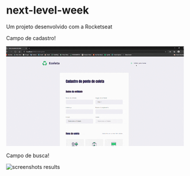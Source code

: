 # next-level-week
Um projeto desenvolvido com a Rocketseat 

Campo de cadastro!

![screenshots register](screenshots-register.gif)

Campo de busca!

![screenshots results](screenshots-results.gif)
